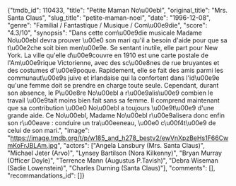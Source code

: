 {"tmdb_id": 110433, "title": "Petite Maman No\u00ebl", "original_title": "Mrs. Santa Claus", "slug_title": "petite-maman-noel", "date": "1996-12-08", "genre": "Familial / Fantastique / Musique / Com\u00e9die", "score": "4.3/10", "synopsis": "Dans cette com\u00e9die musicale Madame No\u00ebl devra prouver \u00e0 son mari qu'il a besoin d'aide pour que sa t\u00e2che soit bien men\u00e9e. Se sentant inutile, elle part pour New York. La ville qu'elle d\u00e9couvre en 1910 est une carte postale de l'Am\u00e9rique Victorienne, avec des sc\u00e8nes de rue bruyantes et des costumes d'\u00e9poque. Rapidement, elle se fait des amis parmi les communaut\u00e9s juive et irlandaise qui la confortent dans l'id\u00e9e qu'une femme doit se prendre en charge toute seule. Cependant, durant son absence, le P\u00e8re No\u00ebl a r\u00e9alis\u00e9 combien le travail \u00e9tait moins bien fait sans sa femme. Il comprend maintenant que sa contribution \u00e0 No\u00ebl a toujours \u00e9t\u00e9 d'une grande aide. Ce No\u00ebl, Madame No\u00ebl r\u00e9alisera donc enfin son r\u00eave : conduire un tra\u00eeneau, \u00e0 c\u00f4t\u00e9 de celui de son mari.", "image": "https://image.tmdb.org/t/p/w185_and_h278_bestv2/ewVnXpzBeHs1F66CwmKoFrJBLAm.jpg", "actors": ["Angela Lansbury (Mrs. Santa Claus)", "Michael Jeter (Arvo)", "Lynsey Bartilson (Nora Kilkenny)", "Bryan Murray (Officer Doyle)", "Terrence Mann (Augustus P.Tavish)", "Debra Wiseman (Sadie Lowenstein)", "Charles Durning (Santa Claus)"], "comments": [], "recommandations_id": []}